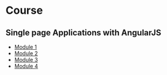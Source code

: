 # Course 
## Single page Applications with AngularJS
- [Module 1](https://dohertyuag.github.io/Single-Page-Web-Application-With-AngularJS/Module1/)
- [Module 2](https://dohertyuag.github.io/Single-Page-Web-Application-With-AngularJS/Module2/)
- [Module 3](https://dohertyuag.github.io/Single-Page-Web-Application-With-AngularJS/Module3/)
- [Module 4](https://dohertyuag.github.io/Single-Page-Web-Application-With-AngularJS/Module4/)